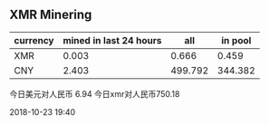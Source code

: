 ## XMR Minering

|currency|mined in last 24 hours|all|in pool|
|---|---|---|---|
|XMR|0.003|0.666|0.459|
|CNY|2.403|499.792|344.382|

今日美元对人民币 6.94	今日xmr对人民币750.18


2018-10-23 19:40